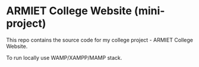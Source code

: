 # ARMIET College Website (mini-project)

This repo contains the source code for my college project - ARMIET College Website.

To run locally use WAMP/XAMPP/MAMP stack.
